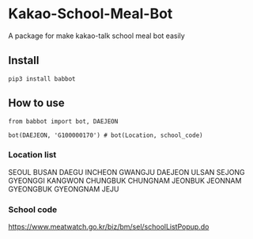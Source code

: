 # Kakao-School-Meal-Bot
A package for make kakao-talk school meal bot easily

## Install
```
pip3 install babbot
```

## How to use
```
from babbot import bot, DAEJEON

bot(DAEJEON, 'G100000170') # bot(Location, school_code)
```

### Location list
SEOUL
BUSAN
DAEGU
INCHEON
GWANGJU
DAEJEON
ULSAN
SEJONG
GYEONGGI
KANGWON
CHUNGBUK
CHUNGNAM
JEONBUK
JEONNAM
GYEONGBUK
GYEONGNAM
JEJU

### School code
https://www.meatwatch.go.kr/biz/bm/sel/schoolListPopup.do
